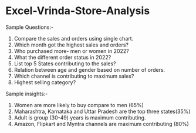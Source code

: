 # Excel-Vrinda-Store-Analysis

Sample Questions:-
1. Compare the sales and orders using single chart.
2. Which month got the highest sales and orders?
3. Who purchased more- men or women in 2022?
4. What the different order status in 2022?
5. List top 5 States contributing to the sales?
6. Relation between age and gender based on number of orders.
7. Which channel is contributing to maximum sales?
8. Highest selling category?

Sample insights:-
1. Women are more likely to buy compare to men (65%)
2. Maharashtra, Karnataka and Uttar Pradesh are the top three states(35%)
3. Adult is group (30-49) years is maximum contributing.
4. Amazon, Flipkart and Myntra channels are maximum contributing (80%)
